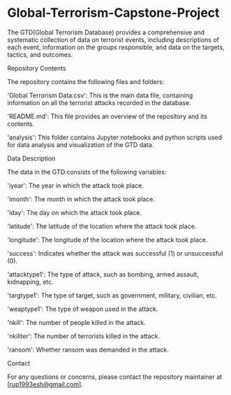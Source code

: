 # Global-Terrorism-Capstone-Project
The GTD(Global Terrorism Database) provides a comprehensive and systematic collection of data on terrorist events, including descriptions of each event, information on the groups responsible, and data on the targets, tactics, and outcomes.


Repository Contents

The repository contains the following files and folders:

'Global Terrorism Data.csv': This is the main data file, containing information on all the terrorist attacks recorded in the database.

'README.md': This file provides an overview of the repository and its contents.

'analysis': This folder contains Jupyter notebooks and python scripts used for data analysis and visualization of the GTD data.



Data Description

The data in the GTD consists of the following variables:

'iyear': The year in which the attack took place.

'imonth': The month in which the attack took place.

'iday': The day on which the attack took place.

'latitude': The latitude of the location where the attack took place.

'longitude': The longitude of the location where the attack took place.

'success': Indicates whether the attack was successful (1) or unsuccessful (0).

'attacktype1': The type of attack, such as bombing, armed assault, kidnapping, etc.

'targtype1': The type of target, such as government, military, civilian, etc.

'weaptype1': The type of weapon used in the attack.

'nkill': The number of people killed in the attack.

'nkillter': The number of terrorists killed in the attack.

'ransom': Whether ransom was demanded in the attack.




Contact

For any questions or concerns, please contact the repository maintainer at [rup1993esh@gmail.com].
